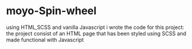 # moyo-Spin-wheel
using HTML,SCSS and vanilla Javascript i wrote the code for this project:
the project consist of an HTML page that has been styled using SCSS and made functional with Javascript
